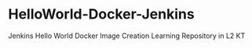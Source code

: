 # HelloWorld-Docker-Jenkins
Jenkins Hello World Docker Image Creation Learning Repository in L2 KT 
